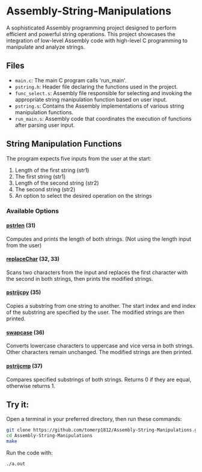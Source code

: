 # Assembly-String-Manipulations
A sophisticated Assembly programming project designed to perform efficient and powerful string operations.
This project showcases the integration of low-level Assembly code with high-level C programming to manipulate and analyze strings.

## Files
- `main.c`: The main C program calls 'run_main'.
- `pstring.h`: Header file declaring the functions used in the project.
- `func_select.s`: Assembly file responsible for selecting and invoking the appropriate string manipulation function based on user input.
- `pstring.s`: Contains the Assembly implementations of various string manipulation functions.
- `run_main.s`: Assembly code that coordinates the execution of functions after parsing user input.

## String Manipulation Functions
The program expects five inputs from the user at the start:

1. Length of the first string (str1)
2. The first string (str1)
3. Length of the second string (str2)
4. The second string (str2)
5. An option to select the desired operation on the strings

### Available Options
#### <ins>pstrlen</ins> (31)

Computes and prints the length of both strings. (Not using the length input from the user)

#### <ins>replaceChar</ins> (32, 33)

Scans two characters from the input and replaces the first character with the second in both strings, then prints the modified strings.

#### <ins>pstrijcpy</ins> (35)

Copies a substring from one string to another. The start index and end index of the substring are specified by the user. The modified strings are then printed.

#### <ins>swapcase</ins> (36)

Converts lowercase characters to uppercase and vice versa in both strings. Other characters remain unchanged. The modified strings are then printed.

#### <ins>pstrijcmp</ins> (37)

Compares specified substrings of both strings. Returns 0 if they are equal, otherwise returns 1.

## Try it:
Open a terminal in your preferred directory, then run these commands:
```bash
git clone https://github.com/tomerp1812/Assembly-String-Manipulations.git
cd Assembly-String-Manipulations
make
```

Run the code with:
```bash
./a.out
```
